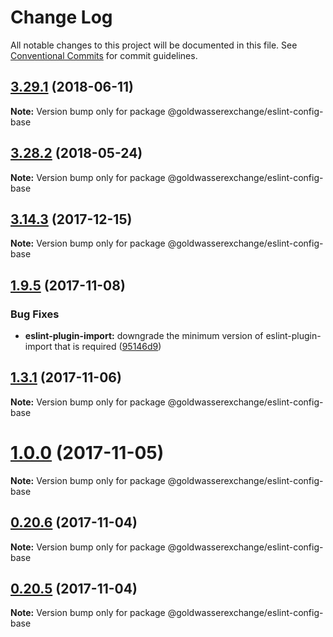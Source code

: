 # Change Log

All notable changes to this project will be documented in this file.
See [Conventional Commits](https://conventionalcommits.org) for commit guidelines.

<a name="3.29.1"></a>
## [3.29.1](https://github.com/goldwasserexchange/javascript/tree/master/packages/eslint-config-base/compare/v3.29.0...v3.29.1) (2018-06-11)




**Note:** Version bump only for package @goldwasserexchange/eslint-config-base

<a name="3.28.2"></a>
## [3.28.2](https://github.com/goldwasserexchange/javascript/tree/master/packages/eslint-config-base/compare/v3.28.1...v3.28.2) (2018-05-24)




**Note:** Version bump only for package @goldwasserexchange/eslint-config-base

<a name="3.14.3"></a>
## [3.14.3](https://github.com/goldwasserexchange/javascript/tree/master/packages/eslint-config-base/compare/v3.14.2...v3.14.3) (2017-12-15)




**Note:** Version bump only for package @goldwasserexchange/eslint-config-base

<a name="1.9.5"></a>
## [1.9.5](https://github.com/goldwasserexchange/javascript/compare/v1.9.4...v1.9.5) (2017-11-08)


### Bug Fixes

* **eslint-plugin-import:** downgrade the minimum version of eslint-plugin-import that is required ([95146d9](https://github.com/goldwasserexchange/javascript/commit/95146d9))




<a name="1.3.1"></a>
## [1.3.1](https://github.com/goldwasserexchange/javascript/compare/v1.3.0...v1.3.1) (2017-11-06)




**Note:** Version bump only for package @goldwasserexchange/eslint-config-base

<a name="1.0.0"></a>
# [1.0.0](https://github.com/goldwasserexchange/javascript/compare/v0.20.6...v1.0.0) (2017-11-05)




**Note:** Version bump only for package @goldwasserexchange/eslint-config-base

<a name="0.20.6"></a>
## [0.20.6](https://github.com/goldwasserexchange/javascript/compare/v0.20.5...v0.20.6) (2017-11-04)




**Note:** Version bump only for package @goldwasserexchange/eslint-config-base

<a name="0.20.5"></a>
## [0.20.5](https://github.com/goldwasserexchange/javascript/compare/v0.20.4...v0.20.5) (2017-11-04)




**Note:** Version bump only for package @goldwasserexchange/eslint-config-base
